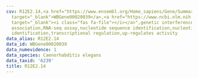 ```yaml
---
csv: R12E2.14,<a href="https://www.ensembl.org/Homo_sapiens/Gene/Summary?db=core;g=WBGene00020039"
  target="_blank">WBGene00020039</a>,<a href="https://www.ncbi.nlm.nih.gov/pubmed/27496166"
  target="_blank"><i class="fas fa-file"></i></a>",genetic interference,functional
  association,RNA-seq assay,nucleotide sequence identification,nucleotide sequence
  identification,transcriptional regulation,up-regulates activity
data_alias: R12E2.14
data_id: WBGene00020039
data_numevidence: 1
data_species: Caenorhabditis elegans
data_taxid: '6239'
title: R12E2.14
---
```

